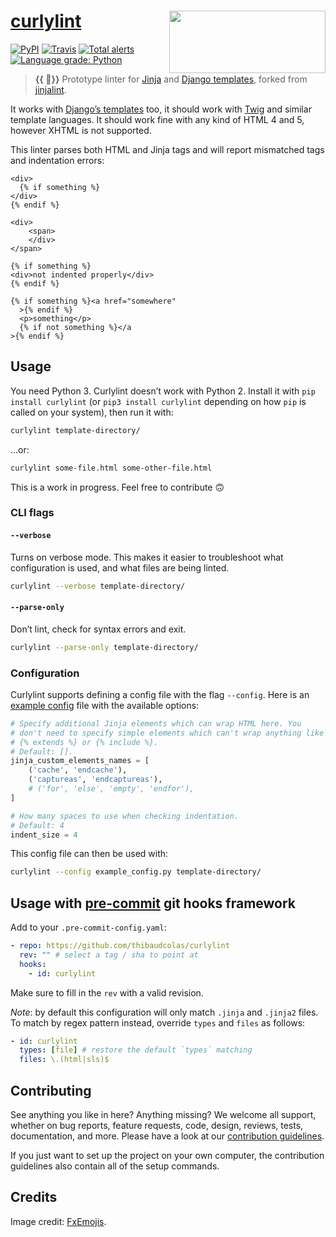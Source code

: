 # [curlylint](https://pypi.org/project/curlylint/) [<img src="https://raw.githubusercontent.com/thibaudcolas/curlylint/master/.github/curlylint-logo.svg?sanitize=true" width="250" height="100" align="right" alt="">](https://pypi.org/project/curlylint/)

[![PyPI](https://img.shields.io/pypi/v/curlylint.svg)](https://pypi.org/project/curlylint/) [![Travis](https://travis-ci.com/thibaudcolas/curlylint.svg?branch=master)](https://travis-ci.com/thibaudcolas/curlylint) [![Total alerts](https://img.shields.io/lgtm/alerts/g/thibaudcolas/curlylint.svg?logo=lgtm&logoWidth=18)](https://lgtm.com/projects/g/thibaudcolas/curlylint/alerts/) [![Language grade: Python](https://img.shields.io/lgtm/grade/python/g/thibaudcolas/curlylint.svg?logo=lgtm&logoWidth=18)](https://lgtm.com/projects/g/thibaudcolas/curlylint/context:python)

> **{{ 🎀}}** Prototype linter for [Jinja](https://jinja.palletsprojects.com/) and [Django templates](https://docs.djangoproject.com/en/dev/topics/templates/), forked from [jinjalint](https://github.com/motet-a/jinjalint).

It works with [Django’s templates](https://docs.djangoproject.com/en/1.11/ref/templates/language/) too, it should
work with [Twig](https://twig.symfony.com/) and similar template languages.
It should work fine with any kind of HTML 4 and 5, however XHTML is not
supported.

This linter parses both HTML and Jinja tags and will report mismatched
tags and indentation errors:

```html+jinja
<div>
  {% if something %}
</div>
{% endif %}
```

```html+jinja
<div>
    <span>
    </div>
</span>
```

```html+jinja
{% if something %}
<div>not indented properly</div>
{% endif %}
```

```html+jinja
{% if something %}<a href="somewhere"
  >{% endif %}
  <p>something</p>
  {% if not something %}</a
>{% endif %}
```

## Usage

You need Python 3. Curlylint doesn’t work with Python 2. Install it with
`pip install curlylint` (or `pip3 install curlylint` depending on how `pip` is
called on your system), then run it with:

```sh
curlylint template-directory/
```

…or:

```sh
curlylint some-file.html some-other-file.html
```

This is a work in progress. Feel free to contribute :upside_down_face:

### CLI flags

#### `--verbose`

Turns on verbose mode. This makes it easier to troubleshoot what configuration is used, and what files are being linted.

```sh
curlylint --verbose template-directory/
```

#### `--parse-only`

Don’t lint, check for syntax errors and exit.

```sh
curlylint --parse-only template-directory/
```

### Configuration

Curlylint supports defining a config file with the flag `--config`. Here is an [example config](./example_config.py) file with the available options:

```python
# Specify additional Jinja elements which can wrap HTML here. You
# don't need to specify simple elements which can't wrap anything like
# {% extends %} or {% include %}.
# Default: [].
jinja_custom_elements_names = [
    ('cache', 'endcache'),
    ('captureas', 'endcaptureas'),
    # ('for', 'else', 'empty', 'endfor'),
]

# How many spaces to use when checking indentation.
# Default: 4
indent_size = 4
```

This config file can then be used with:

```sh
curlylint --config example_config.py template-directory/
```

## Usage with [pre-commit](https://pre-commit.com) git hooks framework

Add to your `.pre-commit-config.yaml`:

```yaml
- repo: https://github.com/thibaudcolas/curlylint
  rev: "" # select a tag / sha to point at
  hooks:
    - id: curlylint
```

Make sure to fill in the `rev` with a valid revision.

_Note_: by default this configuration will only match `.jinja` and `.jinja2`
files. To match by regex pattern instead, override `types` and `files` as
follows:

```yaml
- id: curlylint
  types: [file] # restore the default `types` matching
  files: \.(html|sls)$
```

## Contributing

See anything you like in here? Anything missing? We welcome all support, whether on bug reports, feature requests, code, design, reviews, tests, documentation, and more. Please have a look at our [contribution guidelines](CONTRIBUTING.md).

If you just want to set up the project on your own computer, the contribution guidelines also contain all of the setup commands.

## Credits

Image credit: [FxEmojis](https://github.com/mozilla/fxemoji).
